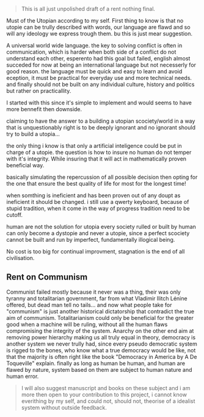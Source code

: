 > This is all just unpolished draft of a rent nothing final.
> 
Must of the Utopian according to my self.
First thing to know is that no utopie can be trully described with words, our language are flawd and so will any ideology we express trough them. bu this is just mear suggestion.

A universal world wide language. the key to solving conflict is often in communication, which is harder when both side of a conflict do not understand each other, esperento had this goal but failed, english almost succeded for now at being an international language but not necesserly for good reason. the language must be quick and easy to learn and avoid eception, it must be practical for everyday use and more technical needs. and finally should not be built on any individual culture, history and politics but rather on practicallity.

I started with this since it's simple to implement and would seems to have more bennefit then downside.

claiming to have the answer to a building a utopian scociety/world in a way that is unquestionably right is to be deeply ignorant and no ignorant should try to build a utopia...

the only thing i know is that only a artificial inteligence could be put in charge of a utopie. the question is how to insure no human do not temper with it's integrity.
While insuring that it will act in mathematically proven beneficial way.

basically simulating the repercussion of all possible decision then opting for the one that ensure the best quality of life for most for the longest time!


when somthing is ineficient and has been proven out of any doupt as ineficient it should be changed.
i still use a qwerty keyboard, because of stupid tradition, when it come in the way of progress tradition need to be cutoff.

human are not the solution for utopia every society rulled or built by human can only become a dystopie and never a utopie, since a perfect scociety cannot be built and run by imperfect, fundamentally illogical being.

No cost is too big for continual improvment, stagnation is the end of all civilisation.

## Rent on Communism
Communist failed mostly because it never was a thing, 
their was only tyranny and totalitarian government, 
far from what Vladimir Ilitch Lénine offered, but dead man tell no tails... 
and now what people take for "communism" is just another historical dictatorship that contradict the true aim of communism.
Totalitarianism could only be beneficial for the greater good when a machine will be ruling,
without all the human flaws compromising the integrity of the system.
Anarchy on the other end aim at removing power hierarchy making us all truly equal in theory, 
democracy is another system we never trully had, since every pseudo democratic system is rigged to the bones,
who know what a true democracy would be like, not that the majority is often right like the book "Democracy in America by A De Toqueville" explain.
finally as long as human be human, and human are flawed by nature, system based on them are subject to human nature and human error. 


> I will also suggest manuscript and books on these subject and i am more then open to your contribution to this project, 
i cannot know everithing by my self, and could not, should not, theorise of a idealist system without outside feedback.

